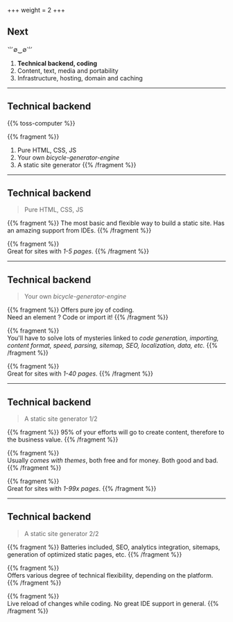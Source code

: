 +++
weight = 2
+++

## Next
⺌∅‿∅⺌
1. **Technical backend, coding**
1. Content, text, media and portability
1. Infrastructure, hosting, domain and caching

---

## Technical backend

{{% toss-computer %}}

{{% fragment %}}
1. Pure HTML, CSS, JS
1. Your own *bicycle-generator-engine*
1. A static site generator
{{% /fragment %}}

---

## Technical backend
>Pure HTML, CSS, JS

{{% fragment %}}
The most basic and flexible way to build a static site. Has an amazing support from IDEs.
{{% /fragment %}}

{{% fragment %}}
<br/>Great for sites with *1-5 pages*.
{{% /fragment %}}

---

## Technical backend
>Your own *bicycle-generator-engine*

{{% fragment %}}
Offers pure joy of coding.<br/>Need an element ? Code or import it!
{{% /fragment %}}

{{% fragment %}}
<br/>You'll have to solve lots of mysteries linked to *code generation, importing, content format, speed, parsing, sitemap, SEO, localization, data, etc.*
{{% /fragment %}}

{{% fragment %}}
<br/>Great for sites with *1-40 pages*.
{{% /fragment %}}

---

## Technical backend
>A static site generator 1/2

{{% fragment %}}
95% of your efforts will go to create content, therefore to the business value.
{{% /fragment %}}

{{% fragment %}}
<br/>Usually *comes with themes*, both free and for money. Both good and bad.
{{% /fragment %}}

{{% fragment %}}
<br/>Great for sites with *1-99x pages*.
{{% /fragment %}}

---

## Technical backend
>A static site generator 2/2

{{% fragment %}}
Batteries included, SEO, analytics integration, sitemaps, generation of optimized static pages, etc.
{{% /fragment %}}

{{% fragment %}}
<br/>Offers various degree of technical flexibility, depending on the platform.
{{% /fragment %}}

{{% fragment %}}
<br/>Live reload of changes while coding. No great IDE support in general.
{{% /fragment %}}